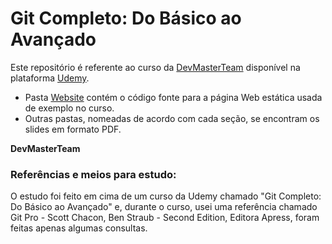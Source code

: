 # Git Completo: Do Básico ao Avançado

Este repositório é referente ao curso da [DevMasterTeam](http://www.devmasterteam.com/) disponível na plataforma [Udemy](https://www.udemy.com/course/git-completo-do-basico-ao-avancado/?referralCode=23BF453C75F742F0926F).

- Pasta [Website](https://github.com/DevMasterTeam/Udemy-Git/tree/master/Website) contém o código fonte para a página Web estática usada de exemplo no curso.
- Outras pastas, nomeadas de acordo com cada seção, se encontram os slides em formato PDF.

**DevMasterTeam**

### Referências e meios para estudo:
O estudo foi feito em cima de um curso da Udemy chamado "Git Completo: Do Básico ao Avançado" e, durante o curso, usei uma referência chamado Git Pro - Scott Chacon, Ben Straub - Second Edition, Editora Apress, foram feitas apenas algumas consultas.